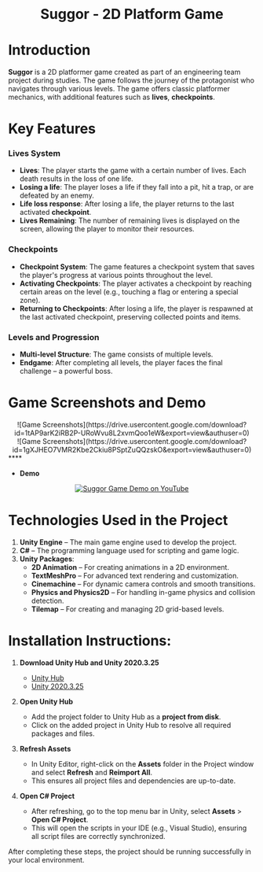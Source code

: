 <div align="center">
  <h1 style="display: inline; vertical-align: middle;">Suggor - 2D Platform Game</h1>
</div>

# Introduction
**Suggor** is a 2D platformer game created as part of an engineering team project during studies. The game follows the journey of the protagonist who navigates through various levels. The game offers classic platformer mechanics, with additional features such as **lives**, **checkpoints**.

# Key Features

### Lives System
- **Lives**: The player starts the game with a certain number of lives. Each death results in the loss of one life.
- **Losing a life**: The player loses a life if they fall into a pit, hit a trap, or are defeated by an enemy.
- **Life loss response**: After losing a life, the player returns to the last activated **checkpoint**.
- **Lives Remaining**: The number of remaining lives is displayed on the screen, allowing the player to monitor their resources.

### Checkpoints
- **Checkpoint System**: The game features a checkpoint system that saves the player's progress at various points throughout the level.
- **Activating Checkpoints**: The player activates a checkpoint by reaching certain areas on the level (e.g., touching a flag or entering a special zone).
- **Returning to Checkpoints**: After losing a life, the player is respawned at the last activated checkpoint, preserving collected points and items.

### Levels and Progression
- **Multi-level Structure**: The game consists of multiple levels.
- **Endgame**: After completing all levels, the player faces the final challenge – a powerful boss.

# Game Screenshots and Demo
 <div align="center">
  ![Game Screenshots](https://drive.usercontent.google.com/download?id=1tAP9arK2iRB2P-URoWvu8L2xvmQoo1eW&export=view&authuser=0)

</div>
 <div align="center">
  ![Game Screenshots](https://drive.usercontent.google.com/download?id=1gXJHEO7VMR2Kbe2Ckiu8PSptZuQQzskO&export=view&authuser=0)
</div>****

- **Demo**
 <div align="center">
  <a href="https://www.youtube.com/watch?v=n5Nbwd-BqBI" target="_blank">
    <img src="https://img.youtube.com/vi/n5Nbwd-BqBI/0.jpg" alt="Suggor Game Demo on YouTube" />
  </a>
</div>


# Technologies Used in the Project

1. **Unity Engine** – The main game engine used to develop the project.
2. **C#** – The programming language used for scripting and game logic.
3. **Unity Packages**:
   - **2D Animation** – For creating animations in a 2D environment.
   - **TextMeshPro** – For advanced text rendering and customization.
   - **Cinemachine** – For dynamic camera controls and smooth transitions.
   - **Physics and Physics2D** – For handling in-game physics and collision detection.
   - **Tilemap** – For creating and managing 2D grid-based levels.


# Installation Instructions:
1. **Download Unity Hub and Unity 2020.3.25**  
   - [Unity Hub](https://unity.com/unity-hub)  
   - [Unity 2020.3.25](https://unity.com/releases/editor/whats-new/2020.3.25)  

2. **Open Unity Hub**  
   - Add the project folder to Unity Hub as a **project from disk**.
   - Click on the added project in Unity Hub to resolve all required packages and files.

3. **Refresh Assets**  
   - In Unity Editor, right-click on the **Assets** folder in the Project window and select **Refresh** and **Reimport All**.  
   - This ensures all project files and dependencies are up-to-date.

4. **Open C# Project**  
   - After refreshing, go to the top menu bar in Unity, select **Assets** > **Open C# Project**.  
   - This will open the scripts in your IDE (e.g., Visual Studio), ensuring all script files are correctly synchronized.

After completing these steps, the project should be running successfully in your local environment.

